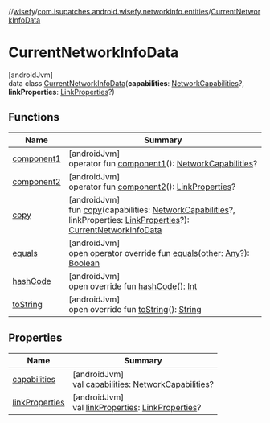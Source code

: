 //[wisefy](../../../index.md)/[com.isupatches.android.wisefy.networkinfo.entities](../index.md)/[CurrentNetworkInfoData](index.md)

# CurrentNetworkInfoData

[androidJvm]\
data class [CurrentNetworkInfoData](index.md)(**capabilities**: [NetworkCapabilities](https://developer.android.com/reference/kotlin/android/net/NetworkCapabilities.html)?, **linkProperties**: [LinkProperties](https://developer.android.com/reference/kotlin/android/net/LinkProperties.html)?)

## Functions

| Name | Summary |
|---|---|
| [component1](component1.md) | [androidJvm]<br>operator fun [component1](component1.md)(): [NetworkCapabilities](https://developer.android.com/reference/kotlin/android/net/NetworkCapabilities.html)? |
| [component2](component2.md) | [androidJvm]<br>operator fun [component2](component2.md)(): [LinkProperties](https://developer.android.com/reference/kotlin/android/net/LinkProperties.html)? |
| [copy](copy.md) | [androidJvm]<br>fun [copy](copy.md)(capabilities: [NetworkCapabilities](https://developer.android.com/reference/kotlin/android/net/NetworkCapabilities.html)?, linkProperties: [LinkProperties](https://developer.android.com/reference/kotlin/android/net/LinkProperties.html)?): [CurrentNetworkInfoData](index.md) |
| [equals](../../com.isupatches.android.wisefy.wifi.delegates/-legacy-wifi-delegate/index.md#585090901%2FFunctions%2F1622544596) | [androidJvm]<br>open operator override fun [equals](../../com.isupatches.android.wisefy.wifi.delegates/-legacy-wifi-delegate/index.md#585090901%2FFunctions%2F1622544596)(other: [Any](https://kotlinlang.org/api/latest/jvm/stdlib/kotlin/-any/index.html)?): [Boolean](https://kotlinlang.org/api/latest/jvm/stdlib/kotlin/-boolean/index.html) |
| [hashCode](../../com.isupatches.android.wisefy.wifi.delegates/-legacy-wifi-delegate/index.md#1794629105%2FFunctions%2F1622544596) | [androidJvm]<br>open override fun [hashCode](../../com.isupatches.android.wisefy.wifi.delegates/-legacy-wifi-delegate/index.md#1794629105%2FFunctions%2F1622544596)(): [Int](https://kotlinlang.org/api/latest/jvm/stdlib/kotlin/-int/index.html) |
| [toString](../../com.isupatches.android.wisefy.wifi.delegates/-legacy-wifi-delegate/index.md#1616463040%2FFunctions%2F1622544596) | [androidJvm]<br>open override fun [toString](../../com.isupatches.android.wisefy.wifi.delegates/-legacy-wifi-delegate/index.md#1616463040%2FFunctions%2F1622544596)(): [String](https://kotlinlang.org/api/latest/jvm/stdlib/kotlin/-string/index.html) |

## Properties

| Name | Summary |
|---|---|
| [capabilities](capabilities.md) | [androidJvm]<br>val [capabilities](capabilities.md): [NetworkCapabilities](https://developer.android.com/reference/kotlin/android/net/NetworkCapabilities.html)? |
| [linkProperties](link-properties.md) | [androidJvm]<br>val [linkProperties](link-properties.md): [LinkProperties](https://developer.android.com/reference/kotlin/android/net/LinkProperties.html)? |
